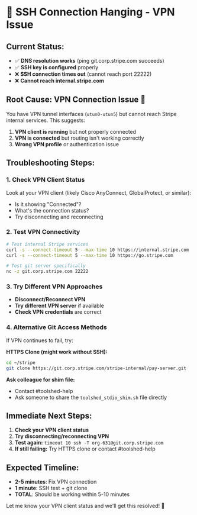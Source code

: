 # 🚨 SSH Connection Hanging - VPN Issue

## Current Status:
- ✅ **DNS resolution works** (ping git.corp.stripe.com succeeds)
- ✅ **SSH key is configured** properly
- ❌ **SSH connection times out** (cannot reach port 22222)
- ❌ **Cannot reach internal.stripe.com**

## Root Cause: VPN Connection Issue 🔑

You have VPN tunnel interfaces (`utun0-utun5`) but cannot reach Stripe internal services. This suggests:

1. **VPN client is running** but not properly connected
2. **VPN is connected** but routing isn't working correctly
3. **Wrong VPN profile** or authentication issue

## Troubleshooting Steps:

### 1. Check VPN Client Status
Look at your VPN client (likely Cisco AnyConnect, GlobalProtect, or similar):
- Is it showing "Connected"?
- What's the connection status?
- Try disconnecting and reconnecting

### 2. Test VPN Connectivity
```bash
# Test internal Stripe services
curl -s --connect-timeout 5 --max-time 10 https://internal.stripe.com
curl -s --connect-timeout 5 --max-time 10 https://go.stripe.com

# Test git server specifically  
nc -z git.corp.stripe.com 22222
```

### 3. Try Different VPN Approaches
- **Disconnect/Reconnect VPN**
- **Try different VPN server** if available
- **Check VPN credentials** are correct

### 4. Alternative Git Access Methods
If VPN continues to fail, try:

**HTTPS Clone (might work without SSH):**
```bash
cd ~/stripe
git clone https://git.corp.stripe.com/stripe-internal/pay-server.git
```

**Ask colleague for shim file:**
- Contact #toolshed-help 
- Ask someone to share the `toolshed_stdio_shim.sh` file directly

## Immediate Next Steps:

1. **Check your VPN client status**
2. **Try disconnecting/reconnecting VPN**
3. **Test again:** `timeout 10 ssh -T org-631@git.corp.stripe.com`
4. **If still failing:** Try HTTPS clone or contact #toolshed-help

## Expected Timeline:
- **2-5 minutes**: Fix VPN connection
- **1 minute**: SSH test + git clone
- **TOTAL**: Should be working within 5-10 minutes

Let me know your VPN client status and we'll get this resolved! 🚀

